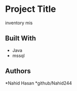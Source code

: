 # Project Title
inventory mis

## Built With

* Java
* mssql


## Authors

*Nahid Hasan
*github/Nahid244



